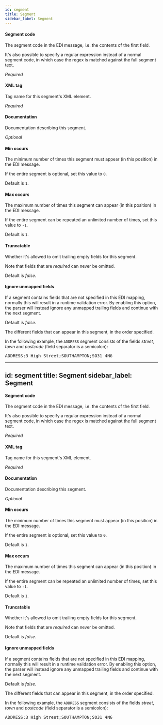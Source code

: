 ```yaml
---
id: segment
title: Segment
sidebar_label: Segment
---
```

#### Segment code
The segment code in the EDI message, i.e. the contents of the first field.

It's also possible to specify a regular expression instead of a normal segment code, in which case the regex is matched against the full segment text.

<i>Required</i>

#### XML tag
Tag name for this segment's XML element.

<i>Required</i>

#### Documentation
Documentation describing this segment.

<i>Optional</i>

#### Min occurs
The minimum number of times this segment must appear (in this position) in the EDI message.

If the entire segment is optional, set this value to <code>0</code>.

Default is <code>1</code>.

#### Max occurs
The maximum number of times this segment can appear (in this position) in the EDI message.

If the entire segment can be repeated an unlimited number of times, set this value to <code>-1</code>.

Default is <code>1</code>.

#### Truncatable
Whether it's allowed to omit trailing empty fields for this segment.

Note that fields that are <i>required</i> can never be omitted.

Default is <i>false</i>.

#### Ignore unmapped fields
If a segment contains fields that are not specified in this EDI mapping, normally this will result in a runtime validation error. By enabling this option, the parser will instead ignore any unmapped trailing fields and continue with the next segment.

Default is <i>false</i>.


The different fields that can appear in this segment, in the order specified.

In the following example, the <code>ADDRESS</code> segment consists of the fields <i>street</i>, <i>town</i> and <i>postcode</i> (field separator is a semicolon):

<pre>ADDRESS;3 High Street;SOUTHAMPTON;SO31 4NG</pre>

---
id: segment
title: Segment
sidebar_label: Segment
---
#### Segment code
The segment code in the EDI message, i.e. the contents of the first field.

It's also possible to specify a regular expression instead of a normal segment code, in which case the regex is matched against the full segment text.

<i>Required</i>

#### XML tag
Tag name for this segment's XML element.

<i>Required</i>

#### Documentation
Documentation describing this segment.

<i>Optional</i>

#### Min occurs
The minimum number of times this segment must appear (in this position) in the EDI message.

If the entire segment is optional, set this value to <code>0</code>.

Default is <code>1</code>.

#### Max occurs
The maximum number of times this segment can appear (in this position) in the EDI message.

If the entire segment can be repeated an unlimited number of times, set this value to <code>-1</code>.

Default is <code>1</code>.

#### Truncatable
Whether it's allowed to omit trailing empty fields for this segment.

Note that fields that are <i>required</i> can never be omitted.

Default is <i>false</i>.

#### Ignore unmapped fields
If a segment contains fields that are not specified in this EDI mapping, normally this will result in a runtime validation error. By enabling this option, the parser will instead ignore any unmapped trailing fields and continue with the next segment.

Default is <i>false</i>.


The different fields that can appear in this segment, in the order specified.

In the following example, the <code>ADDRESS</code> segment consists of the fields <i>street</i>, <i>town</i> and <i>postcode</i> (field separator is a semicolon):

<pre>ADDRESS;3 High Street;SOUTHAMPTON;SO31 4NG</pre>

